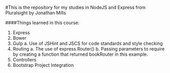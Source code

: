 #This is the repository for my studies in NodeJS and Express from Pluralsight by Jonathan Mills

####Things learned in this course:
1. Express
2. Bower
3. Gulp
    a. Use of JSHint and JSCS for code standards and style checking
4. Routing
    a. The use of express.Router()
    b. Passing parameters to require by creating a function that returned bookRouter in this example.
5. Controllers
6. Bootstrap Project Integration